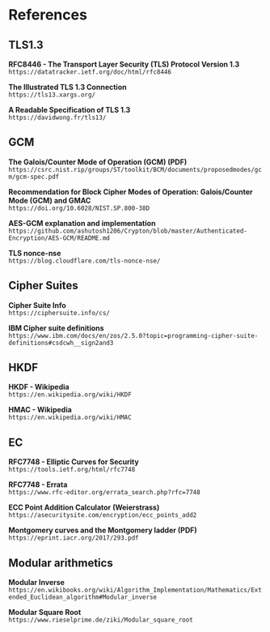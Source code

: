 # References

## TLS1.3

**RFC8446 - The Transport Layer Security (TLS) Protocol Version 1.3**  
``https://datatracker.ietf.org/doc/html/rfc8446``

**The Illustrated TLS 1.3 Connection**  
`https://tls13.xargs.org/`

**A Readable Specification of TLS 1.3**  
`https://davidwong.fr/tls13/`

## GCM

**The Galois/Counter Mode of Operation (GCM) (PDF)**  
`https://csrc.nist.rip/groups/ST/toolkit/BCM/documents/proposedmodes/gcm/gcm-spec.pdf`

**Recommendation for Block Cipher Modes of Operation:  Galois/Counter Mode (GCM) and GMAC**  
`https://doi.org/10.6028/NIST.SP.800-38D`

**AES-GCM explanation and implementation**  
`https://github.com/ashutosh1206/Crypton/blob/master/Authenticated-Encryption/AES-GCM/README.md`

**TLS nonce-nse**  
`https://blog.cloudflare.com/tls-nonce-nse/`

## Cipher Suites

**Cipher Suite Info**  
`https://ciphersuite.info/cs/`

**IBM Cipher suite definitions**  
`https://www.ibm.com/docs/en/zos/2.5.0?topic=programming-cipher-suite-definitions#csdcwh__sign2and3`

## HKDF

**HKDF - Wikipedia**  
`https://en.wikipedia.org/wiki/HKDF`

**HMAC - Wikipedia**  
`https://en.wikipedia.org/wiki/HMAC`

## EC

**RFC7748 - Elliptic Curves for Security**  
`https://tools.ietf.org/html/rfc7748`

**RFC7748 - Errata**  
`https://www.rfc-editor.org/errata_search.php?rfc=7748`

**ECC Point Addition Calculator (Weierstrass)**  
`https://asecuritysite.com/encryption/ecc_points_add2`

**Montgomery curves and the Montgomery ladder (PDF)**  
`https://eprint.iacr.org/2017/293.pdf`

## Modular arithmetics

**Modular Inverse**  
`https://en.wikibooks.org/wiki/Algorithm_Implementation/Mathematics/Extended_Euclidean_algorithm#Modular_inverse`

**Modular Square Root**  
`https://www.rieselprime.de/ziki/Modular_square_root`
